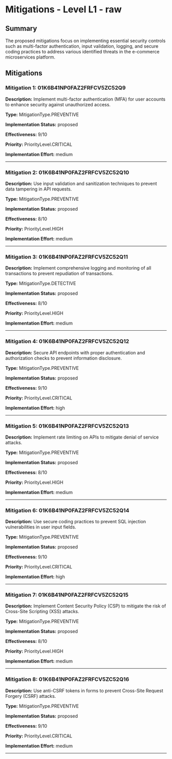 # Mitigations - Level L1 - raw

## Summary

The proposed mitigations focus on implementing essential security controls such as multi-factor authentication, input validation, logging, and secure coding practices to address various identified threats in the e-commerce microservices platform.

## Mitigations

### Mitigation 1: 01K6B41NP0FAZ2FRFCV5ZC52Q9

**Description:** Implement multi-factor authentication (MFA) for user accounts to enhance security against unauthorized access.

**Type:** MitigationType.PREVENTIVE

**Implementation Status:** proposed

**Effectiveness:** 9/10

**Priority:** PriorityLevel.CRITICAL

**Implementation Effort:** medium

---

### Mitigation 2: 01K6B41NP0FAZ2FRFCV5ZC52Q10

**Description:** Use input validation and sanitization techniques to prevent data tampering in API requests.

**Type:** MitigationType.PREVENTIVE

**Implementation Status:** proposed

**Effectiveness:** 8/10

**Priority:** PriorityLevel.HIGH

**Implementation Effort:** medium

---

### Mitigation 3: 01K6B41NP0FAZ2FRFCV5ZC52Q11

**Description:** Implement comprehensive logging and monitoring of all transactions to prevent repudiation of transactions.

**Type:** MitigationType.DETECTIVE

**Implementation Status:** proposed

**Effectiveness:** 8/10

**Priority:** PriorityLevel.HIGH

**Implementation Effort:** medium

---

### Mitigation 4: 01K6B41NP0FAZ2FRFCV5ZC52Q12

**Description:** Secure API endpoints with proper authentication and authorization checks to prevent information disclosure.

**Type:** MitigationType.PREVENTIVE

**Implementation Status:** proposed

**Effectiveness:** 9/10

**Priority:** PriorityLevel.CRITICAL

**Implementation Effort:** high

---

### Mitigation 5: 01K6B41NP0FAZ2FRFCV5ZC52Q13

**Description:** Implement rate limiting on APIs to mitigate denial of service attacks.

**Type:** MitigationType.PREVENTIVE

**Implementation Status:** proposed

**Effectiveness:** 8/10

**Priority:** PriorityLevel.HIGH

**Implementation Effort:** medium

---

### Mitigation 6: 01K6B41NP0FAZ2FRFCV5ZC52Q14

**Description:** Use secure coding practices to prevent SQL injection vulnerabilities in user input fields.

**Type:** MitigationType.PREVENTIVE

**Implementation Status:** proposed

**Effectiveness:** 9/10

**Priority:** PriorityLevel.CRITICAL

**Implementation Effort:** high

---

### Mitigation 7: 01K6B41NP0FAZ2FRFCV5ZC52Q15

**Description:** Implement Content Security Policy (CSP) to mitigate the risk of Cross-Site Scripting (XSS) attacks.

**Type:** MitigationType.PREVENTIVE

**Implementation Status:** proposed

**Effectiveness:** 8/10

**Priority:** PriorityLevel.HIGH

**Implementation Effort:** medium

---

### Mitigation 8: 01K6B41NP0FAZ2FRFCV5ZC52Q16

**Description:** Use anti-CSRF tokens in forms to prevent Cross-Site Request Forgery (CSRF) attacks.

**Type:** MitigationType.PREVENTIVE

**Implementation Status:** proposed

**Effectiveness:** 9/10

**Priority:** PriorityLevel.CRITICAL

**Implementation Effort:** medium

---

